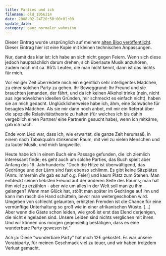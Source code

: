 ```yaml
---
title: Parties und ich
filename: old_1056314
date: 2008-02-24T20:50:00+01:00
update_date:
category: ganz_normaler_wahnsinn
---
```

Dieser Eintrag wurde ursprünglich auf meinem [alten Blog veröffentlicht](https://stu.blogger.de/stories/1056314/). Dieser Eintrag hier ist eine Kopie mit kleinen technischen Anpassungen.

Nur, damit das klar ist: Ich habe an sich nicht gegen Feiern. Wenn sich diese jedoch hauptsächlich darum drehen, sich überlaute Musik anzuhören, zudem noch mit ca. 95% Leuten, die man nicht kennt, dann ist das nichts für mich.

Vor einiger Zeit überredete mich ein eigentlich sehr intelligentes Mädchen, zu einer solchen Party zu gehen. Ihr Beweggrund: Ihr Freund und sie brauchten jemanden, der fährt, und da ich keinen Alkohol trinke (nein, nicht aus irgendwelchen ideellen Gründen, mir schmeckt es einfach nicht), haben sie an mich gedacht. Unglücklicherweise habe ich, ähm, eine Schwäche für besagtes Mädchen. Als sie mir dann noch anbot, mit mir ein Referat über die spezielle Relativitätstheorie zu halten (für welches ich bis dahin vergeblich einen Partner/ eine Partnerin gesucht habe), wenn ich mitkäme, gab ich nach.

Ende vom Lied war, dass ich, wie erwartet, die ganze Zeit herumsaß, in einem nach Tabakqualm stinkenden Raum, mit viel zu vielen Menschen und zu lauter Musik, und mich langweilte.

Heute habe ich in einem Buch eine Passage gefunden, die ich ziemlich interessant finde; es geht auch um solche Parties, das Buch spielt aber Anfang des 19. Jahrhunderts:
"Doch die Hitze ist überwältigend, das Gedränge und der Lärm sind fast ebenso schlimm. Es gibt keine Sitzplätze [Anm: immerhin _die_ gab es auf o.g. Feier] und kaum Platz zum Stehen. Man entdeckt seinen liebsten Freund auf der anderen Seite des Raums; man hat ihm viel zu erzählen - aber wie um alles in der Welt soll man zu ihm gelangen? Wenn man Glück hat, stößt man später im Gedränge auf ihn und kann ihm rasch die Hand schütteln, bevor man weitergeschoben wird. Umgeben von schlecht gelaunten, erhitzten Fremden ist die Chance für eine vernünftige Unterhaltung so groß wie in einer afrikanischen Wüste. […] Aber wenn die Gäste schon leiden, wie groß ist erst das Elend derjenigen, die nicht eingeladen sind. Unsere Leiden sind nichts verglichen mit ihren. Und wir können uns morgen gegenseitig bestätigen, dass es eine wunderbare Party gewesen ist."

Ach ja: Diese "wunderbare Party" hat mich 12€ gekostet. Es war unsere Vorabiparty, für meinen Geschmack viel zu teuer, und wir haben trotzdem Verlust gemacht.
